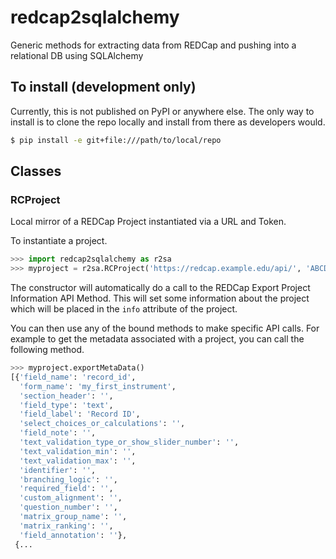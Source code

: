 # redcap2sqlalchemy

Generic methods for extracting data from REDCap and pushing into a relational DB using SQLAlchemy

## To install (development only)

Currently, this is not published on PyPI or anywhere else. The only way to install is to clone the repo locally and install from there as developers would.

```bash
$ pip install -e git+file:///path/to/local/repo
```

## Classes

### RCProject

Local mirror of a REDCap Project instantiated via a URL and Token.

To instantiate a project.

```python
>>> import redcap2sqlalchemy as r2sa
>>> myproject = r2sa.RCProject('https://redcap.example.edu/api/', 'ABCDE12345')
```

The constructor will automatically do a call to the REDCap Export Project Information API Method. This will set some information about the project which will be placed in the `info` attribute of the project.

You can then use any of the bound methods to make specific API calls. For example to get the metadata associated with a project, you can call the following method.

```python
>>> myproject.exportMetaData()
[{'field_name': 'record_id',
  'form_name': 'my_first_instrument',
  'section_header': '',
  'field_type': 'text',
  'field_label': 'Record ID',
  'select_choices_or_calculations': '',
  'field_note': '',
  'text_validation_type_or_show_slider_number': '',
  'text_validation_min': '',
  'text_validation_max': '',
  'identifier': '',
  'branching_logic': '',
  'required_field': '',
  'custom_alignment': '',
  'question_number': '',
  'matrix_group_name': '',
  'matrix_ranking': '',
  'field_annotation': ''},
 {...
```
